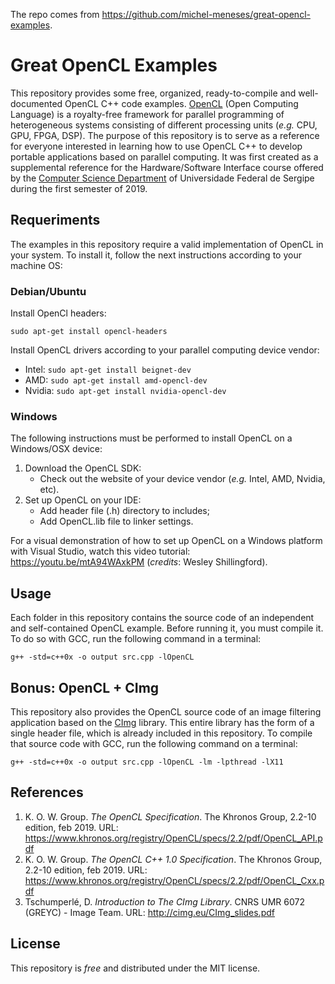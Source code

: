 The repo comes from https://github.com/michel-meneses/great-opencl-examples.
# Great OpenCL Examples
This repository provides some free, organized, ready-to-compile and well-documented OpenCL C++ code examples.  [OpenCL](https://www.khronos.org/registry/OpenCL/) (Open Computing Language) is a royalty-free framework for parallel programming of heterogeneous systems consisting of different processing units (*e.g.* CPU, GPU, FPGA, DSP).  The purpose of this repository is to serve as a reference for everyone interested in learning how to use OpenCL C++ to develop portable applications based on parallel computing. It was first created as a supplemental reference for the Hardware/Software Interface course offered by the [Computer Science Department](http://computacao.ufs.br/pagina/4193) of Universidade Federal de Sergipe during the first semester of 2019.

## Requeriments

The examples in this repository require a valid implementation of OpenCL in your system. To install it, follow the next instructions according to your machine OS:

### Debian/Ubuntu
 
 Install OpenCl headers: 
 
    sudo apt-get install opencl-headers

 Install OpenCL drivers according to your parallel computing device vendor:

 - Intel: `sudo apt-get install beignet-dev`
 - AMD: `sudo apt-get install amd-opencl-dev`
 - Nvidia: `sudo apt-get install nvidia-opencl-dev`

### Windows

The following instructions must be performed to install OpenCL on a Windows/OSX device:

 1. Download the OpenCL SDK: 
	-  Check out the website of your device vendor (*e.g.* Intel, AMD, Nvidia, etc).
 2. Set up OpenCL on your IDE:
	- Add header file (.h) directory to includes;
	- Add OpenCL.lib file to linker settings.

For a visual demonstration of how to set up OpenCL on a Windows platform with Visual Studio, watch this video tutorial: https://youtu.be/mtA94WAxkPM (*credits*: Wesley Shillingford).

## Usage

Each folder in this repository contains the source code of an independent and self-contained OpenCL example. Before running it, you must compile it. To do so with GCC, run the following command in a terminal:

    g++ -std=c++0x -o output src.cpp -lOpenCL

## Bonus: OpenCL + CImg

This repository also provides the OpenCL source code of an image filtering application based on the [CImg](http://cimg.eu/) library. This entire library has the form of a single header file, which is already included in this repository. To compile that source code with GCC, run the following command on a terminal:

    g++ -std=c++0x -o output src.cpp -lOpenCL -lm -lpthread -lX11

## References

 1. K. O. W. Group. *The OpenCL Specification*. The Khronos Group, 2.2-10 edition, feb 2019. URL: https://www.khronos.org/registry/OpenCL/specs/2.2/pdf/OpenCL_API.pdf
 2. K. O. W. Group. *The OpenCL C++ 1.0 Specification*. The Khronos Group, 2.2-10 edition, feb 2019. URL: https://www.khronos.org/registry/OpenCL/specs/2.2/pdf/OpenCL_Cxx.pdf
 3. Tschumperlé, D. *Introduction to The CImg Library*. CNRS UMR 6072 (GREYC) - Image Team. URL: http://cimg.eu/CImg_slides.pdf

## License

This repository is *free* and distributed under the MIT license.

